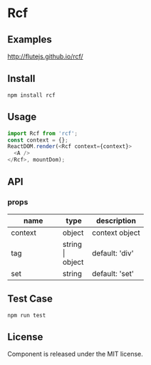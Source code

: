 # Rcf

## Examples

http://flutejs.github.io/rcf/


## Install


```
npm install rcf
```


## Usage

```js
import Rcf from 'rcf';
const context = {};
ReactDOM.render(<Rcf context={context}>
  <A />
</Rcf>, mountDom);
```

## API

### props

<table class="table table-bordered table-striped">
    <thead>
    <tr>
        <th style="width: 100px;">name</th>
        <th style="width: 50px;">type</th>
        <th>description</th>
    </tr>
    </thead>
    <tbody>
        <tr>
          <td>context</td>
          <td>object</td>
          <td>context object</td>
        </tr>
        <tr>
          <td>tag</td>
          <td>string | object</td>
          <td>default: 'div'</td>
        </tr>
        <tr>
          <td>set</td>
          <td>string</td>
          <td>default: 'set'</td>
        </tr>
    </tbody>
</table>


## Test Case

```
npm run test
```

## License

Component is released under the MIT license.